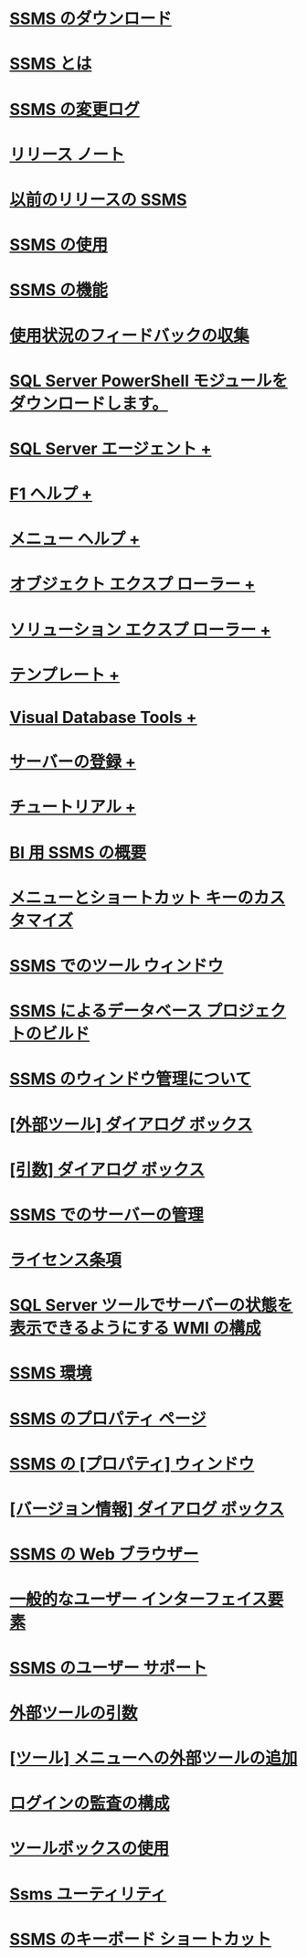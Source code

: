 # [SSMS のダウンロード](download-sql-server-management-studio-ssms.md)
# [SSMS とは](sql-server-management-studio-ssms.md)
# [SSMS の変更ログ](sql-server-management-studio-changelog-ssms.md)
# [リリース ノート](sql-server-management-studio-release-notes.md)
# [以前のリリースの SSMS](previous-sql-server-management-studio-releases.md)
# [SSMS の使用](use-sql-server-management-studio.md)
# [SSMS の機能](features-in-sql-server-management-studio.md)
# [使用状況のフィードバックの収集](sql-server-management-studio-telemetry-ssms.md)
# [SQL Server PowerShell モジュールをダウンロードします。](download-sql-server-ps-module.md)

# [SQL Server エージェント +](../ssms/agent/sql-server-agent.md)
# [F1 ヘルプ +](../ssms/f1-help/f1-help-for-server-connections-sql-server-management-studio.md)
# [メニュー ヘルプ +](../ssms/menu-help/sql-server-management-studio-menu-help.md)
# [オブジェクト エクスプ ローラー +](../ssms/object/object-explorer.md)
# [ソリューション エクスプ ローラー +](../ssms/solution/solution-explorer.md)
# [テンプレート +](../ssms/template/template-explorer.md)
# [Visual Database Tools +](../ssms/visual-db-tools/visual-database-tools.md)
# [サーバーの登録 +](../ssms/register-servers/register-servers.md)
# [チュートリアル +](../ssms/tutorials/tutorial-sql-server-management-studio.md)

# [BI 用 SSMS の概要](introduction-to-sql-server-management-studio-for-business-intelligence.md)
# [メニューとショートカット キーのカスタマイズ](customize-menus-and-shortcut-keys.md)
# [SSMS でのツール ウィンドウ](tool-windows-in-sql-server-management-studio.md)
# [SSMS によるデータベース プロジェクトのビルド](build-database-projects-by-using-sql-server-management-studio.md)
# [SSMS のウィンドウ管理について](understand-sql-server-management-studio-windows-management.md)
# [[外部ツール] ダイアログ ボックス](external-tools-dialog-box.md)

# [[引数] ダイアログ ボックス](arguments-dialog-box.md)
# [SSMS でのサーバーの管理](administer-servers-with-sql-server-management-studio.md)
# [ライセンス条項](sql-server-management-studio-license-terms.md)
# [SQL Server ツールでサーバーの状態を表示できるようにする WMI の構成](configure-wmi-to-show-server-status-in-sql-server-tools.md)
# [SSMS 環境](the-sql-server-management-studio-environment.md)
# [SSMS のプロパティ ページ](property-pages-in-sql-server-management-studio.md)
# [SSMS の [プロパティ] ウィンドウ](properties-window-management-studio.md)

# [[バージョン情報] ダイアログ ボックス](about-dialog-box.md)
# [SSMS の Web ブラウザー](sql-server-management-studio-web-browser.md)
# [一般的なユーザー インターフェイス要素](general-user-interface-elements.md)

# [SSMS のユーザー サポート](user-assistance-in-sql-server-management-studio.md)
# [外部ツールの引数](use-of-sql-server-features-and-capabilities-wwi-oltp.md)
# [[ツール] メニューへの外部ツールの追加](add-an-external-tool-to-the-tools-menu-sql-server-management-studio.md)
# [ログインの監査の構成](configure-login-auditing-sql-server-management-studio.md)
# [ツールボックスの使用](use-the-toolbox.md)

# [Ssms ユーティリティ](ssms-utility.md)  
# [SSMS のキーボード ショートカット](sql-server-management-studio-keyboard-shortcuts.md)  

